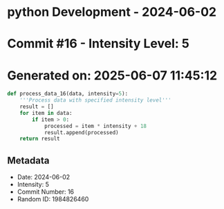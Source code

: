 ﻿# python Development - 2024-06-02
# Commit #16 - Intensity Level: 5
# Generated on: 2025-06-07 11:45:12
```python
def process_data_16(data, intensity=5):
    '''Process data with specified intensity level'''
    result = []
    for item in data:
        if item > 0:
            processed = item * intensity + 18
            result.append(processed)
    return result
```
## Metadata
- Date: 2024-06-02
- Intensity: 5
- Commit Number: 16
- Random ID: 1984826460
